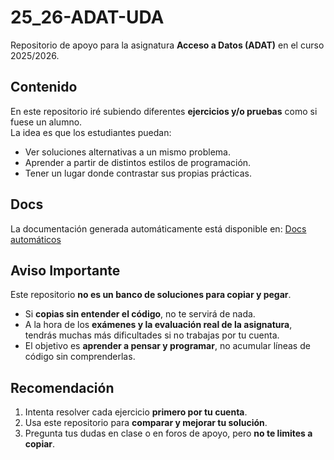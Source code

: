 # 25_26-ADAT-UDA
Repositorio de apoyo para la asignatura **Acceso a Datos (ADAT)** en el curso 2025/2026.

## Contenido
En este repositorio iré subiendo diferentes **ejercicios y/o pruebas** como si fuese un alumno.  
La idea es que los estudiantes puedan:
- Ver soluciones alternativas a un mismo problema.
- Aprender a partir de distintos estilos de programación.
- Tener un lugar donde contrastar sus propias prácticas.

## Docs
La documentación generada automáticamente está disponible en: [Docs automáticos](https://adat-2526-cj.github.io/25_26-ADAT-UDA/)

## Aviso Importante
Este repositorio **no es un banco de soluciones para copiar y pegar**.  
- Si **copias sin entender el código**, no te servirá de nada.  
- A la hora de los **exámenes y la evaluación real de la asignatura**, tendrás muchas más dificultades si no trabajas por tu cuenta.  
- El objetivo es **aprender a pensar y programar**, no acumular líneas de código sin comprenderlas.  

## Recomendación
1. Intenta resolver cada ejercicio **primero por tu cuenta**.  
2. Usa este repositorio para **comparar y mejorar tu solución**.  
3. Pregunta tus dudas en clase o en foros de apoyo, pero **no te limites a copiar**.  
